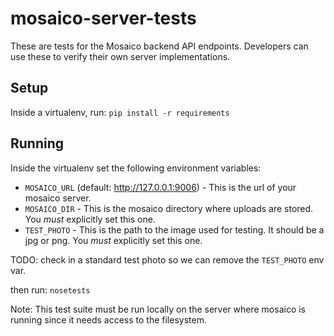 # mosaico-server-tests

These are tests for the Mosaico backend API endpoints.  Developers can
use these to verify their own server implementations.

## Setup

Inside a virtualenv, run: `pip install -r requirements`

## Running

Inside the virtualenv set the following environment variables:

   * `MOSAICO_URL` (default: http://127.0.0.1:9006) - This is the url of your
     mosaico server.
   * `MOSAICO_DIR` - This is the mosaico directory where uploads are stored.
     You *must* explicitly set this one.
   * `TEST_PHOTO` - This is the path to the image used for testing.  It should
     be a jpg or png.  You *must* explicitly set this one.

TODO: check in a standard test photo so we can remove the `TEST_PHOTO` env var.

then run: `nosetests`

Note: This test suite must be run locally on the server where mosaico
is running since it needs access to the filesystem.
